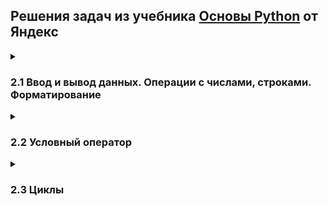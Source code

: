 
## Решения задач из учебника [Основы Python](https://education.yandex.ru/handbook/python) от Яндекс

<details>

<summary><h3>2.1 Ввод и вывод данных. Операции с числами, строками. Форматирование</h3></summary>

- [Теория Ввод и вывод данных. Операции с числами, строками. Форматирование](https://education.yandex.ru/handbook/python/article/vvod-i-vyvod-dannykh-operatsii-s-chislami-strokami-formatirovaniye)


| Решение              |
|----------------------|
| А. [Привет, Яндекс!]()
| B. [[Привет, всем!]]()

</details>


<details>
<summary><h3>2.2 Условный оператор</h3></summary>

| Решение              |
|----------------------|

</details>

<details>
<summary><h3>2.3 Циклы</h3></summary>

| Решение              |
|----------------------|

</details>
